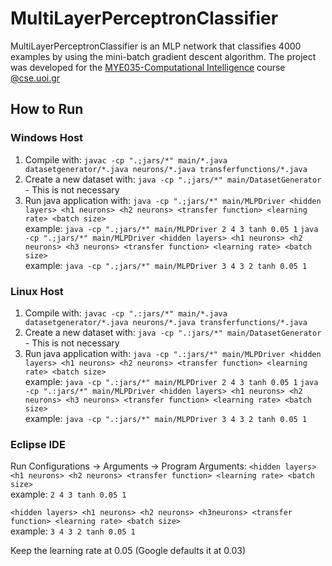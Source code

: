 # MultiLayerPerceptronClassifier 
 MultiLayerPerceptronClassifier is an MLP network that classifies 4000 examples by using the mini-batch gradient descent algorithm.
 The project was developed for the [MYE035-Computational Intelligence](https://www.cse.uoi.gr/course/computational-intelligence/?lang=en) course [@cse.uoi.gr](https://www.cs.uoi.gr/)
 
  ## How to Run
  ### Windows Host
  1. Compile with: `javac -cp ".;jars/*" main/*.java datasetgenerator/*.java neurons/*.java transferfunctions/*.java`
  2. Create a new dataset with: `java -cp ".;jars/*" main/DatasetGenerator` - This is not necessary
  3. Run java application with: 
  `java -cp ".;jars/*" main/MLPDriver <hidden layers> <h1 neurons> <h2 neurons> <transfer function> <learning rate> <batch size>`  
  example: `java -cp ".;jars/*" main/MLPDriver 2 4 3 tanh 0.05 1`
  `java -cp ".;jars/*" main/MLPDriver <hidden layers> <h1 neurons> <h2 neurons> <h3 neurons> <transfer function> <learning rate> <batch size>`  
  example: `java -cp ".;jars/*" main/MLPDriver 3 4 3 2 tanh 0.05 1`

  ### Linux Host
  1. Compile with: `javac -cp ".:jars/*" main/*.java datasetgenerator/*.java neurons/*.java transferfunctions/*.java`
  2. Create a new dataset with: `java -cp ".:jars/*" main/DatasetGenerator` - This is not necessary
  3. Run java application with: 
  `java -cp ".:jars/*" main/MLPDriver <hidden layers> <h1 neurons> <h2 neurons> <transfer function> <learning rate> <batch size>`  
  example: `java -cp ".:jars/*" main/MLPDriver 2 4 3 tanh 0.05 1`
  `java -cp ".:jars/*" main/MLPDriver <hidden layers> <h1 neurons> <h2 neurons> <h3 neurons> <transfer function> <learning rate> <batch size>`  
  example: `java -cp ".:jars/*" main/MLPDriver 3 4 3 2 tanh 0.05 1`
  
  ### Eclipse IDE
  Run Configurations -> Arguments -> Program Arguments:
  `<hidden layers> <h1 neurons> <h2 neurons> <transfer function> <learning rate> <batch size>`  
  example: `2 4 3 tanh 0.05 1`
  
  `<hidden layers> <h1 neurons> <h2 neurons> <h3neurons> <transfer function> <learning rate> <batch size>`  
  example: `3 4 3 2 tanh 0.05 1`

  Keep the learning rate at 0.05 (Google defaults it at 0.03)